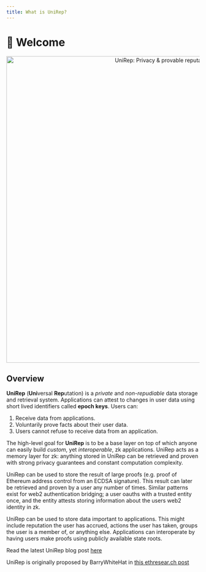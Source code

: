 ```yaml
---
title: What is UniRep?
---
```


# 👏 Welcome

<center><img src="/img/unirep-banner.png" alt="UniRep: Privacy &#x26; provable reputation" width="800px" /></center>

## Overview

**UniRep** (**Uni**versal **Rep**utation) is a _private_ and _non-repudiable_ data storage and retrieval system. Applications can attest to changes in user data using short lived identifiers called **epoch keys**. Users can:

1. Receive data from applications.
2. Voluntarily prove facts about their user data.
3. Users cannot refuse to receive data from an application.

The high-level goal for **UniRep** is to be a base layer on top of which anyone can easily build _custom_, yet _interoperable_, zk applications. UniRep acts as a memory layer for zk: anything stored in UniRep can be retrieved and proven with strong privacy guarantees and constant computation complexity.

UniRep can be used to store the result of large proofs (e.g. proof of Ethereum address control from an ECDSA signature). This result can later be retrieved and proven by a user any number of times. Similar patterns exist for web2 authentication bridging; a user oauths with a trusted entity once, and the entity attests storing information about the users web2 identity in zk.

UniRep can be used to store data important to applications. This might include reputation the user has accrued, actions the user has taken, groups the user is a member of, or anything else. Applications can interoperate by having users make proofs using publicly available state roots.

Read the latest UniRep blog post [here](https://mirror.xyz/privacy-scaling-explorations.eth/FCVVfy-TQ6R7_wavKj1lCr5dd1zqRvwjnDOYRM5NtsE)

UniRep is originally proposed by BarryWhiteHat in [this ethresear.ch post](https://ethresear.ch/t/anonymous-reputation-risking-and-burning/3926)
